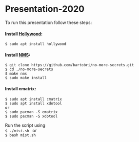 # Presentation-2020

To run this presentation follow these steps:

#### Install [Hollywood](https://github.com/dustinkirkland/hollywood):

```shell
$ sudo apt install hollywood
```

#### Install [NMS](https://github.com/bartobri/no-more-secrets): 

```shell
$ git clone https://github.com/bartobri/no-more-secrets.git
$ cd ./no-more-secrets
$ make nms
$ sudo make install
```

#### Install cmatrix:  
```shell
$ sudo apt install cmatrix
$ sudo apt install xdotool
or
$ sudo pacman -S cmatrix
$ sudo pacman -S xdotool
```

Run the script using  
```$ ./mist.sh ``` or   
```$ bash mist.sh ```